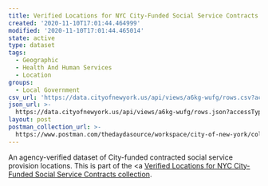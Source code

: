 ```yaml
---
title: Verified Locations for NYC City-Funded Social Service Contracts (Taxomony)
created: '2020-11-10T17:01:44.464999'
modified: '2020-11-10T17:01:44.465014'
state: active
type: dataset
tags:
  - Geographic
  - Health And Human Services
  - Location
groups:
  - Local Government
csv_url: 'https://data.cityofnewyork.us/api/views/a6kg-wufg/rows.csv?accessType=DOWNLOAD'
json_url: >-
  https://data.cityofnewyork.us/api/views/a6kg-wufg/rows.json?accessType=DOWNLOAD
layout: post
postman_collection_url: >-
  https://www.postman.com/thedaydasource/workspace/city-of-new-york/collection/15909983-0bbc23a9-7b18-42b5-8742-841b33fc718f
---
```

An agency-verified dataset of City-funded contracted social service provision locations.
This is part of the <a <a href='https://data.cityofnewyork.us/browse?Data-Collection_Data-Collection=Verified+Locations+for+NYC+City-Funded+Social+Service+Contracts'>Verified Locations for NYC City-Funded Social Service Contracts collection</a>.
